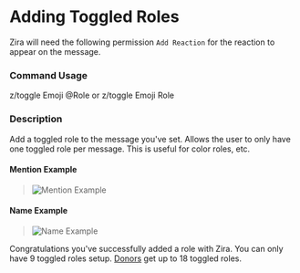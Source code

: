 # Adding Toggled Roles

Zira will need the following permission `Add Reaction` for the reaction to appear on the message.

### Command Usage

z/toggle Emoji @Role or z/toggle Emoji Role

### Description

Add a toggled role to the message you've set. Allows the user to only have one toggled role per message. This is useful for color roles, etc.

#### Mention Example
>![Mention Example](https://stuff.zira.pw/files/1527365390492.png)

#### Name Example
>![Name Example](https://stuff.zira.pw/files/1527365424874.png)

Congratulations you've successfully added a role with Zira. You can only have 9 toggled roles setup. [Donors](/donate) get up to 18 toggled roles.
